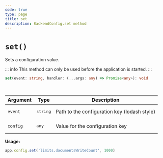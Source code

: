 ```yaml
---
code: true
type: page
title: set
description: BackendConfig.set method
---
```


# `set()`

Sets a configuration value.

::: info
This method can only be used before the application is started.
:::

```ts
set(event: string, handler: (...args: any) => Promise<any>): void
```

<br/>

| Argument | Type                  | Description                   |
|----------|-----------------------|-------------------------------|
| `event` | <pre>string</pre> | Path to the configuration key (lodash style) |
| `config` | <pre>any</pre> | Value for the configuration key |

**Usage:**

```js
app.config.set('limits.documentsWriteCount', 1000)
```

